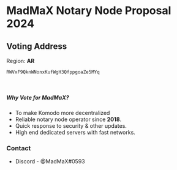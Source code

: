 # MadMaX Notary Node Proposal 2024

## Voting Address


Region: **AR**

```
RWVxF9QknWNonxKufWgH3QfppgoaZe5MYq
```

<br/>

##### Why Vote for MadMaX? ###
- To make Komodo more decentralized
- Reliable notary node operator since **2018**.
- Quick response to security & other updates.
- High end dedicated servers with fast networks.


### Contact
+ Discord - @MadMaX#0593
